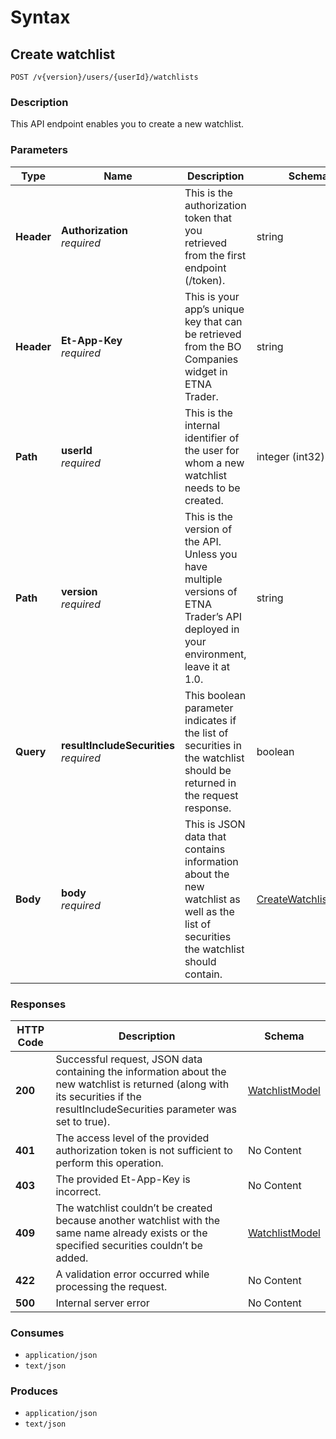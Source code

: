 # Syntax

## Create watchlist

```
POST /v{version}/users/{userId}/watchlists
```

### Description

This API endpoint enables you to create a new watchlist.

### Parameters

| Type       | Name                                                                   | Description                                                                                                                           | Schema                                                                      | Default |
| ---------- | ---------------------------------------------------------------------- | ------------------------------------------------------------------------------------------------------------------------------------- | --------------------------------------------------------------------------- | ------- |
| **Header** | <p><strong>Authorization</strong>  <br><em>required</em></p>           | This is the authorization token that you retrieved from the first endpoint (/token).                                                  | string                                                                      |         |
| **Header** | <p><strong>Et-App-Key</strong>  <br><em>required</em></p>              | This is your app’s unique key that can be retrieved from the BO Companies widget in ETNA Trader.                                      | string                                                                      |         |
| **Path**   | <p><strong>userId</strong>  <br><em>required</em></p>                  | This is the internal identifier of the user for whom a new watchlist needs to be created.                                             | integer (int32)                                                             |         |
| **Path**   | <p><strong>version</strong>  <br><em>required</em></p>                 | This is the version of the API. Unless you have multiple versions of ETNA Trader’s API deployed in your environment, leave it at 1.0. | string                                                                      | `"1"`   |
| **Query**  | <p><strong>resultIncludeSecurities</strong>  <br><em>required</em></p> | This boolean parameter indicates if the list of securities in the watchlist should be returned in the request response.               | boolean                                                                     |         |
| **Body**   | <p><strong>body</strong>  <br><em>required</em></p>                    | This is JSON data that contains information about the new watchlist as well as the list of securities the watchlist should contain.   | [CreateWatchlistModel](watchlists\_createwatchlist.md#createwatchlistmodel) |         |

### Responses

| HTTP Code | Description                                                                                                                                                                        | Schema                                                          |
| --------- | ---------------------------------------------------------------------------------------------------------------------------------------------------------------------------------- | --------------------------------------------------------------- |
| **200**   | Successful request, JSON data containing the information about the new watchlist is returned (along with its securities if the resultIncludeSecurities parameter was set to true). | [WatchlistModel](watchlists\_createwatchlist.md#watchlistmodel) |
| **401**   | The access level of the provided authorization token is not sufficient to perform this operation.                                                                                  | No Content                                                      |
| **403**   | The provided Et-App-Key is incorrect.                                                                                                                                              | No Content                                                      |
| **409**   | The watchlist couldn’t be created because another watchlist with the same name already exists or the specified securities couldn’t be added.                                       | [WatchlistModel](watchlists\_createwatchlist.md#watchlistmodel) |
| **422**   | A validation error occurred while processing the request.                                                                                                                          | No Content                                                      |
| **500**   | Internal server error                                                                                                                                                              | No Content                                                      |

### Consumes

* `application/json`
* `text/json`

### Produces

* `application/json`
* `text/json`
